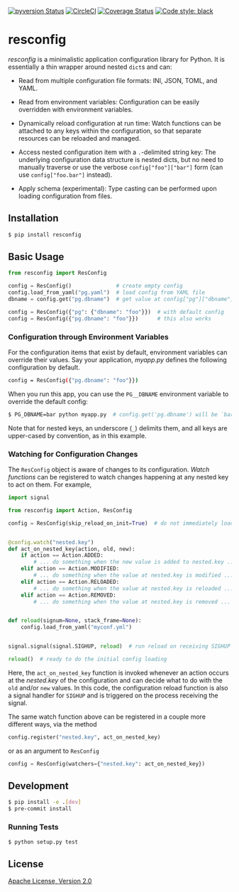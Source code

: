 [![pyversion Status](https://img.shields.io/pypi/pyversions/resconfig.svg)](https://img.shields.io/pypi/pyversions/resconfig.svg)
[![CircleCI](https://circleci.com/gh/okomestudio/resconfig.svg?style=shield)](https://circleci.com/gh/okomestudio/resconfig)
[![Coverage Status](https://coveralls.io/repos/github/okomestudio/resconfig/badge.svg?branch=development)](https://coveralls.io/github/okomestudio/resconfig?branch=development&kill_cache=1)
[![Code style: black](https://img.shields.io/badge/code%20style-black-000000.svg)](https://github.com/psf/black)

# resconfig

*resconfig* is a minimalistic application configuration library for
Python. It is essentially a thin wrapper around nested `dict`s and
can:

- Read from multiple configuration file formats: INI, JSON, TOML, and
  YAML.

- Read from environment variables: Configuration can be easily
  overridden with environment variables.

- Dynamically reload configuration at run time: Watch functions can be
  attached to any keys within the configuration, so that separate
  resources can be reloaded and managed.

- Access nested configuration item with a `.`-delimited string key:
  The underlying configuration data structure is nested dicts, but no
  need to manually traverse or use the verbose `config["foo"]["bar"]`
  form (can use `config["foo.bar"]` instead).

- Apply schema (experimental): Type casting can be performed upon
  loading configuration from files.


## Installation

``` bash
$ pip install resconfig
```

## Basic Usage

``` python
from resconfig import ResConfig

config = ResConfig()              # create empty config
config.load_from_yaml("pg.yaml")  # load config from YAML file
dbname = config.get("pg.dbname")  # get value at config["pg"]["dbname"]
```

``` python
config = ResConfig({"pg": {"dbname": "foo"}})  # with default config
config = ResConfig({"pg.dbname": "foo"}})      # this also works
```


### Configuration through Environment Variables

For the configuration items that exist by default, environment
variables can override their values. Say your application, *myapp.py*
defines the following configuration by default.

``` bash
config = ResConfig({"pg.dbname": "foo"}})
```

When you run this app, you can use the `PG__DBNAME` environment
variable to override the default config:

``` bash
$ PG_DBNAME=bar python myapp.py  # config.get('pg.dbname') will be `bar`
```

Note that for nested keys, an underscore (`_`) delimits them, and all
keys are upper-cased by convention, as in this example.


### Watching for Configuration Changes

The `ResConfig` object is aware of changes to its
configuration. *Watch functions* can be registered to watch changes
happening at any nested key to act on them. For example,

``` python
import signal

from resconfig import Action, ResConfig

config = ResConfig(skip_reload_on_init=True)  # do not immediately load config


@config.watch("nested.key")
def act_on_nested_key(action, old, new):
    if action == Action.ADDED:
        # ... do something when the new value is added to nested.key ...
    elif action == Action.MODIFIED:
        # ... do something when the value at nested.key is modified ...
    elif action == Action.RELOADED:
        # ... do something when the value at nested.key is reloaded ...
    elif action == Action.REMOVED:
        # ... do something when the value at nested.key is removed ...


def reload(signum=None, stack_frame=None):
    config.load_from_yaml("myconf.yml")


signal.signal(signal.SIGHUP, reload)  # run reload on receiving SIGHUP signal

reload()  # ready to do the initial config loading
```

Here, the `act_on_nested_key` function is invoked whenever an action
occurs at the *nested.key* of the configuration and can decide what to
do with the `old` and/or `new` values. In this code, the configuration
reload function is also a signal handler for `SIGHUP` and is triggered
on the process receiving the signal.

The same watch function above can be registered in a couple more
different ways, via the method

``` python
config.register("nested.key", act_on_nested_key)
```

or as an argument to `ResConfig`

``` python
config = ResConfig(watchers={"nested.key": act_on_nested_key})
```


## Development

``` bash
$ pip install -e .[dev]
$ pre-commit install
```

### Running Tests

``` bash
$ python setup.py test
```

## License

[Apache License, Version 2.0](https://raw.githubusercontent.com/okomestudio/resconfig/development/LICENSE.txt
)
